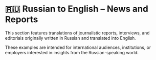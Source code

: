 # 🇷🇺 Russian to English – News and Reports

This section features translations of journalistic reports, interviews, and editorials originally written in Russian and translated into English.

These examples are intended for international audiences, institutions, or employers interested in insights from the Russian-speaking world.
